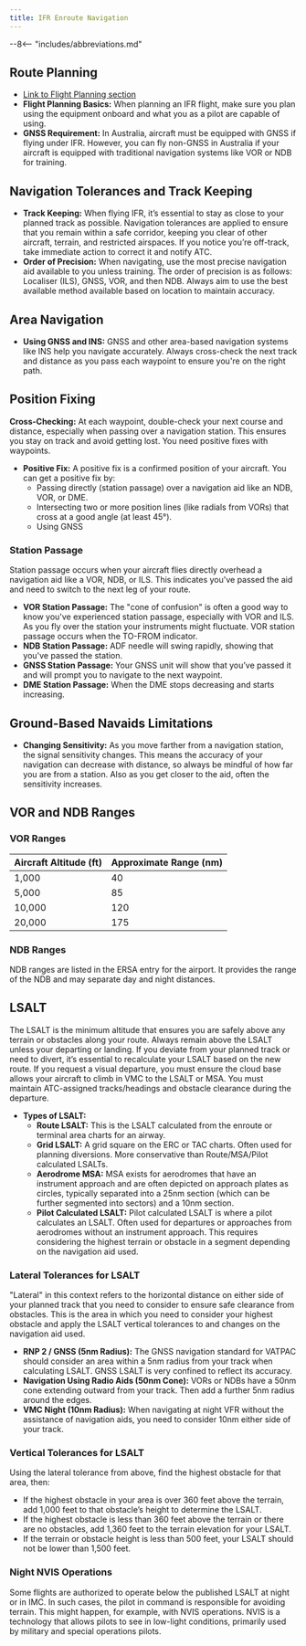 ```yaml
---
title: IFR Enroute Navigation
---
```


--8<-- "includes/abbreviations.md"

## Route Planning
- [Link to Flight Planning section](#)  
- **Flight Planning Basics:** When planning an IFR flight, make sure you plan using the equipment onboard and what you as a pilot are capable of using.
- **GNSS Requirement:** In Australia, aircraft must be equipped with GNSS if flying under IFR. However, you can fly non-GNSS in Australia if your aircraft is equipped with traditional navigation systems like VOR or NDB for training.

## Navigation Tolerances and Track Keeping
- **Track Keeping:** When flying IFR, it’s essential to stay as close to your planned track as possible. Navigation tolerances are applied to ensure that you remain within a safe corridor, keeping you clear of other aircraft, terrain, and restricted airspaces. If you notice you’re off-track, take immediate action to correct it and notify ATC.
- **Order of Precision:** When navigating, use the most precise navigation aid available to you unless training. The order of precision is as follows: Localiser (ILS), GNSS, VOR, and then NDB. Always aim to use the best available method available based on location to maintain accuracy.

## Area Navigation
- **Using GNSS and INS:** GNSS and other area-based navigation systems like INS help you navigate accurately. Always cross-check the next track and distance as you pass each waypoint to ensure you're on the right path.

## Position Fixing
**Cross-Checking:** At each waypoint, double-check your next course and distance, especially when passing over a navigation station. This ensures you stay on track and avoid getting lost. You need positive fixes with waypoints.
- **Positive Fix:** A positive fix is a confirmed position of your aircraft. You can get a positive fix by:
  - Passing directly (station passage) over a navigation aid like an NDB, VOR, or DME.
  - Intersecting two or more position lines (like radials from VORs) that cross at a good angle (at least 45°).
  - Using GNSS

### Station Passage
Station passage occurs when your aircraft flies directly overhead a navigation aid like a VOR, NDB, or ILS. This indicates you've passed the aid and need to switch to the next leg of your route.  
- **VOR Station Passage:** The "cone of confusion" is often a good way to know you've experienced station passage, especially with VOR and ILS. As you fly over the station your instruments might fluctuate. VOR station passage occurs when the TO-FROM indicator.
- **NDB Station Passage:** ADF needle will swing rapidly, showing that you've passed the station.  
- **GNSS Station Passage:** Your GNSS unit will show that you’ve passed it and will prompt you to navigate to the next waypoint.
- **DME Station Passage:** When the DME stops decreasing and starts increasing.

## Ground-Based Navaids Limitations
- **Changing Sensitivity:** As you move farther from a navigation station, the signal sensitivity changes. This means the accuracy of your navigation can decrease with distance, so always be mindful of how far you are from a station. Also as you get closer to the aid, often the sensitivity increases.

## VOR and NDB Ranges

### VOR Ranges
| Aircraft Altitude (ft) | Approximate Range (nm) |
|------------------------|------------------------|
| 1,000                  | 40                     |
| 5,000                  | 85                     |
| 10,000                 | 120                    |
| 20,000                 | 175                    |

### NDB Ranges
NDB ranges are listed in the ERSA entry for the airport. It provides the range of the NDB and may separate day and night distances.

## LSALT
The LSALT is the minimum altitude that ensures you are safely above any terrain or obstacles along your route. Always remain above the LSALT unless your departing or landing. If you deviate from your planned track or need to divert, it’s essential to recalculate your LSALT based on the new route. If you request a visual departure, you must ensure the cloud base allows your aircraft to climb in VMC to the LSALT or MSA. You must maintain ATC-assigned tracks/headings and obstacle clearance during the departure.

- **Types of LSALT:**
    - **Route LSALT:** This is the LSALT calculated from the enroute or terminal area charts for an airway.
    - **Grid LSALT:** A grid square on the ERC or TAC charts. Often used for planning diversions. More conservative than Route/MSA/Pilot calculated LSALTs.
    - **Aerodrome MSA:** MSA exists for aerodromes that have an instrument approach and are often depicted on approach plates as circles, typically separated into a 25nm section (which can be further segmented into sectors) and a 10nm section.
    - **Pilot Calculated LSALT:** Pilot calculated LSALT is where a pilot calculates an LSALT. Often used for departures or approaches from aerodromes without an instrument approach. This requires considering the highest terrain or obstacle in a segment depending on the navigation aid used.

### Lateral Tolerances for LSALT
"Lateral" in this context refers to the horizontal distance on either side of your planned track that you need to consider to ensure safe clearance from obstacles. This is the area in which you need to consider your highest obstacle and apply the LSALT vertical tolerances to and changes on the navigation aid used.

- **RNP 2 / GNSS (5nm Radius):** The GNSS navigation standard for VATPAC should consider an area within a 5nm radius from your track when calculating LSALT. GNSS LSALT is very confined to reflect its accuracy.
- **Navigation Using Radio Aids (50nm Cone):** VORs or NDBs have a 50nm cone extending outward from your track. Then add a further 5nm radius around the edges.
- **VMC Night (10nm Radius):** When navigating at night VFR without the assistance of navigation aids, you need to consider 10nm either side of your track.

### Vertical Tolerances for LSALT
Using the lateral tolerance from above, find the highest obstacle for that area, then:
- If the highest obstacle in your area is over 360 feet above the terrain, add 1,000 feet to that obstacle’s height to determine the LSALT.
- If the highest obstacle is less than 360 feet above the terrain or there are no obstacles, add 1,360 feet to the terrain elevation for your LSALT.
- If the terrain or obstacle height is less than 500 feet, your LSALT should not be lower than 1,500 feet.

### Night NVIS Operations
Some flights are authorized to operate below the published LSALT at night or in IMC. In such cases, the pilot in command is responsible for avoiding terrain. This might happen, for example, with NVIS operations. NVIS is a technology that allows pilots to see in low-light conditions, primarily used by military and special operations pilots.

